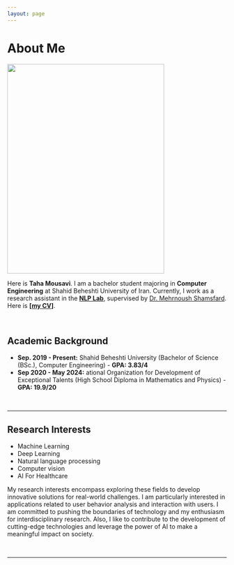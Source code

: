 ```yaml
---
layout: page
---
```


# About Me

<img src="https://tahamsv.github.io/images/Profile4.jpg" class="floatpic" width="360" height="480">

Here is **Taha Mousavi**. I am a bachelor student majoring in **Computer Engineering** at Shahid Beheshti University of Iran. Currently, I work as a research assistant in the [**NLP Lab**](http://nlp.sbu.ac.ir/english/Main.aspx), supervised by [Dr. Mehrnoush Shamsfard](https://scholar.google.com/citations?hl=en&user=BVAsKDsAAAAJ). Here is **[[my CV](https://tahamsv.github.io/file/cv.pdf)]**.

<br>

## Academic Background

- **Sep. 2019 - Present:** Shahid Beheshti University (Bachelor of Science (BSc.), Computer Engineering) - **GPA: 3.83/4**
- **Sep 2020 - May 2024:** ational Organization for Development of Exceptional Talents (High School Diploma in Mathematics and Physics) - **GPA: 19.9/20**
<br>

---

## Research Interests

- Machine Learning
- Deep Learning
- Natural language processing
- Computer vision
- AI For Healthcare

My research interests encompass exploring these fields to develop innovative solutions for real-world challenges. I am particularly interested in applications related to user behavior analysis and interaction with users.
I am committed to pushing the boundaries of technology and my enthusiasm for interdisciplinary research. Also, I like to contribute to the development of cutting-edge technologies and leverage the power of AI to make a meaningful impact on society.

<br>

---
